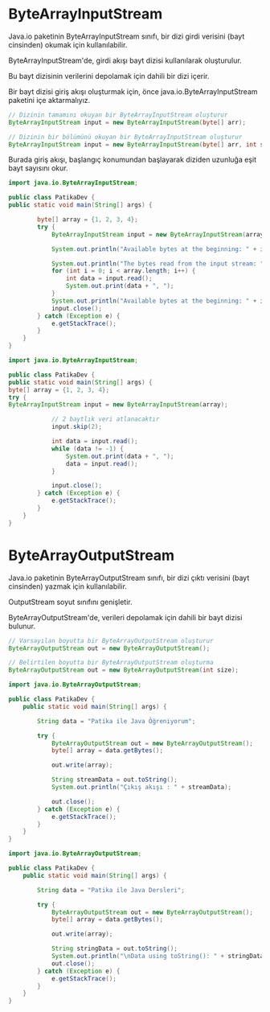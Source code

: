 # ByteArrayInputStream

Java.io paketinin ByteArrayInputStream sınıfı, bir dizi girdi verisini (bayt cinsinden) okumak için kullanılabilir.

ByteArrayInputStream'de, girdi akışı bayt dizisi kullanılarak oluşturulur.

Bu bayt dizisinin verilerini depolamak için dahili bir dizi içerir.

Bir bayt dizisi giriş akışı oluşturmak için, önce java.io.ByteArrayInputStream paketini içe aktarmalıyız.

```java
// Dizinin tamamını okuyan bir ByteArrayInputStream oluşturur
ByteArrayInputStream input = new ByteArrayInputStream(byte[] arr);

// Dizinin bir bölümünü okuyan bir ByteArrayInputStream oluşturur
ByteArrayInputStream input = new ByteArrayInputStream(byte[] arr, int start, int length);
```
Burada giriş akışı, başlangıç konumundan başlayarak diziden uzunluğa eşit bayt sayısını okur.

````java
import java.io.ByteArrayInputStream;

public class PatikaDev {
public static void main(String[] args) {

        byte[] array = {1, 2, 3, 4};
        try {
            ByteArrayInputStream input = new ByteArrayInputStream(array);

            System.out.println("Available bytes at the beginning: " + input.available());

            System.out.println("The bytes read from the input stream: ");
            for (int i = 0; i < array.length; i++) {
                int data = input.read();
                System.out.print(data + ", ");
            }
            System.out.println("Available bytes at the beginning: " + input.available());
            input.close();
        } catch (Exception e) {
            e.getStackTrace();
        }
    }
}

````
````java
import java.io.ByteArrayInputStream;

public class PatikaDev {
public static void main(String[] args) {
byte[] array = {1, 2, 3, 4};
try {
ByteArrayInputStream input = new ByteArrayInputStream(array);

            // 2 baytlık veri atlanacaktır
            input.skip(2);

            int data = input.read();
            while (data != -1) {
                System.out.print(data + ", ");
                data = input.read();
            }

            input.close();
        } catch (Exception e) {
            e.getStackTrace();
        }
    }
}
````
# ByteArrayOutputStream

Java.io paketinin ByteArrayOutputStream sınıfı, bir dizi çıktı verisini (bayt cinsinden) yazmak için kullanılabilir.

OutputStream soyut sınıfını genişletir.

ByteArrayOutputStream'de, verileri depolamak için dahili bir bayt dizisi bulunur.
````java
// Varsayılan boyutta bir ByteArrayOutputStream oluşturur
ByteArrayOutputStream out = new ByteArrayOutputStream();

// Belirtilen boyutta bir ByteArrayOutputStream oluşturma
ByteArrayOutputStream out = new ByteArrayOutputStream(int size);
````

````java
import java.io.ByteArrayOutputStream;

public class PatikaDev {
    public static void main(String[] args) {

        String data = "Patika ile Java Öğreniyorum";

        try {
            ByteArrayOutputStream out = new ByteArrayOutputStream();
            byte[] array = data.getBytes();

            out.write(array);

            String streamData = out.toString();
            System.out.println("Çıkış akışı : " + streamData);

            out.close();
        } catch (Exception e) {
            e.getStackTrace();
        }
    }
}
````

````java
import java.io.ByteArrayOutputStream;

public class PatikaDev {
    public static void main(String[] args) {

        String data = "Patika ile Java Dersleri";

        try {
            ByteArrayOutputStream out = new ByteArrayOutputStream();
            byte[] array = data.getBytes();

            out.write(array);

            String stringData = out.toString();
            System.out.println("\nData using toString(): " + stringData);
            out.close();
        } catch (Exception e) {
            e.getStackTrace();
        }
    }
}
````

